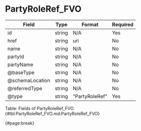 <!--
    ATTENTION: This file was generated via gradle!
               Do NOT manually edit this file! Any such changes will be overwritten!
-->

# PartyRoleRef_FVO

| Field | Type | Format | Required |
| ------- | ------- | ------- | --- |
| id | string | N/A | Yes |
| href | string | uri | No |
| name | string | N/A | No |
| partyId | string | N/A | No |
| partyName | string | N/A | No |
| @baseType | string | N/A | No |
| @schemaLocation | string | N/A | No |
| @referredType | string | N/A | No |
| @type | string | "PartyRoleRef" | Yes |

Table: Fields of PartyRoleRef_FVO. {#tbl:PartyRoleRef_FVO.md:PartyRoleRef_FVO}

{#page:break}
